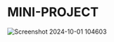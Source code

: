 # MINI-PROJECT
![Screenshot 2024-10-01 104603](https://github.com/user-attachments/assets/c8334188-2310-4e8c-96e5-91559522ffc8)
